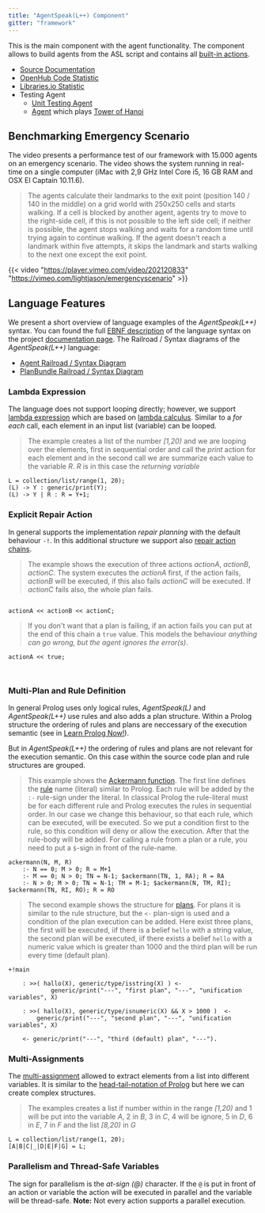 ```yaml
---
title: "AgentSpeak(L++) Component"
gitter: "framework"
---
```


This is the main component with the agent functionality. The component allows to build agents from the ASL script and contains all [built-in actions](/knowledgebase/builtinactions).

* [Source Documentation](https://lightjason.github.io/AgentSpeak/sources/)
* [OpenHub Code Statistic](https://www.openhub.net/p/LightJason-AgentSpeak)
* [Libraries.io Statistic](https://libraries.io/github/LightJason/AgentSpeak)
* Testing Agent
	* [Unit Testing Agent](https://github.com/LightJason/AgentSpeak/blob/master/src/test/resources/agent/complete.asl)
	* [Agent](https://github.com/LightJason/AgentSpeak/blob/master/src/test/resources/agent/hanoi.asl) which plays [Tower of Hanoi](https://en.wikipedia.org/wiki/Tower_of_Hanoi)



## Benchmarking Emergency Scenario

The video presents a performance test of our framework with 15.000 agents on an emergency scenario. The video shows the system running in real-time on a single computer (iMac with 2,9 GHz Intel Core i5, 16 GB RAM and OSX El Captain 10.11.6).

> The agents calculate their landmarks to the exit point (position 140 / 140 in the middle) on a grid world with 250x250 cells and starts walking. If a cell is blocked by another agent, agents try to move to the right-side cell, if this is not possible to the left side cell; if neither is possible, the agent stops walking and waits for a random time until trying again to continue walking. If the agent doesn't reach a landmark within five attempts, it skips the landmark and starts walking to the next one except the exit point.

{{< video "https://player.vimeo.com/video/202120833" "https://vimeo.com/lightjason/emergencyscenario" >}}


## Language Features

We present a short overview of language examples of the _AgentSpeak(L++)_ syntax. You can found the full [EBNF description](https://en.wikipedia.org/wiki/Extended_Backus%E2%80%93Naur_Form) of the language syntax on the project [documentation page](http://lightjason.github.io/AgentSpeak/). The Railroad / Syntax diagrams of the _AgentSpeak(L++)_ language:

* [Agent Railroad / Syntax Diagram](http://lightjason.github.io/AgentSpeak/rrd-output/html/org/lightjason/agentspeak/grammar/Agent.g4/)
* [PlanBundle Railroad / Syntax Diagram](http://lightjason.github.io/AgentSpeak/rrd-output/html/org/lightjason/agentspeak/grammar/PlanBundle.g4/)

### <a name="lambdaexpression"></a>Lambda Expression

The language does not support looping directly; however, we support [lambda expression](http://lightjason.github.io/AgentSpeak/rrd-output/html/org/lightjason/agentspeak/grammar/Agent.g4/index.htm#945f3fc449518a73b9f5f32868db466c) which are based on [lambda calculus](https://en.wikipedia.org/wiki/Lambda_calculus). Similar to a _for each_ call, each element in an input list (variable) can be looped.

> The example creates a list of the number _[1,20)_ and we are looping over the elements, first in sequential order and call the _print_ action for each element and in the second call we are summarize each value to the variable _R_. _R_ is in this case the _returning variable_

<!-- htmlmin:ignore -->
<pre data-language="AgentSpeak(L++)"><code class="language-agentspeak">L = collection/list/range(1, 20);
(L) -> Y : generic/print(Y);
(L) -> Y | R : R = Y+1;
</code></pre>
<!-- htmlmin:ignore -->

### <a name="repairaction"></a>Explicit Repair Action

In general supports the implementation _repair planning_ with the default behaviour ```-!```. In this additional structure we support also [repair action chains](http://lightjason.github.io/AgentSpeak/rrd-output/html/org/lightjason/agentspeak/grammar/Agent.g4/index.htm#503f34271b101269197f766a6b90e4a9).

> The example shows the execution of three actions _actionA_, _actionB_, _actionC_. The system executes the _actionA_ first, if the action fails, _actionB_ will be executed, if this also fails _actionC_ will be executed. If _actionC_ fails also, the whole plan fails.

<!-- htmlmin:ignore -->
<pre data-language="AgentSpeak(L++)"><code class="language-agentspeak">
actionA << actionB << actionC;
</code></pre>
<!-- htmlmin:ignore -->

> If you don't want that a plan is failing, if an action fails you can put at the end of this chain a ```true``` value. This models the behaviour _anything can go wrong, but the agent ignores the error(s)_.

<!-- htmlmin:ignore --><pre data-language="AgentSpeak(L++)"><code class="language-agentspeak">actionA << true;
</code></pre><!-- htmlmin:ignore -->

### <a name="multiplanrule"></a>Multi-Plan and Rule Definition

In general Prolog uses only logical rules, _AgentSpeak(L)_ and _AgentSpeak(L++)_ use rules and also adds a plan structure. Within a Prolog structure the ordering of rules and plans are neccessary of the execution semantic (see in [Learn Prolog Now!](http://www.learnprolognow.org/lpnpage.php?pagetype=html&pageid=lpn-htmlse10)).

But in _AgentSpeak(L++)_ the ordering of rules and plans are not relevant for the execution semantic. On this case within the source code plan and rule structures are grouped.

> This example shows the [Ackermann function](https://en.wikipedia.org/wiki/Ackermann_function). The first line defines the [rule](http://lightjason.github.io/AgentSpeak/rrd-output/html/org/lightjason/agentspeak/grammar/Agent.g4/index.htm#d0404623ab035c7e30f997d91d173a52) name (literal) similar to Prolog. Each rule will be added by the ```:-``` rule-sign under the literal. In classical Prolog the rule-literal must be for each different rule and Prolog executes the rules in sequential order. In our case we change this behaviour, so that each rule, which can be executed, will be executed. So we put a condition first to the rule, so this condition will deny or allow the execution. After that the rule-body will be added. For calling a rule from a plan or a rule, you need to put a ```$```-sign in front of the rule-name.

<!-- htmlmin:ignore -->
<pre data-language="AgentSpeak(L++)"><code class="language-agentspeak">ackermann(N, M, R)
    :- N == 0; M > 0; R = M+1
    :- M == 0; N > 0; TN = N-1; $ackermann(TN, 1, RA); R = RA
    :- N > 0; M > 0; TN = N-1; TM = M-1; $ackermann(N, TM, RI); $ackermann(TN, RI, RO); R = RO
</code></pre>
<!-- htmlmin:ignore -->

> The second example shows the structure for [plans](http://lightjason.github.io/AgentSpeak/rrd-output/html/org/lightjason/agentspeak/grammar/Agent.g4/index.htm#5fc25157650d0cb24f02216d904584df). For plans it is similar to the rule structure, but the ```<-``` plan-sign is used and a condition of the plan execution can be added. Here exist three plans, the first will be executed, iif there is a belief ```hello``` with a string value, the second plan will be executed, iif there exists a belief ```hello``` with a numeric value which is greater than $1000$ and the third plan will be run every time (default plan).

<!-- htmlmin:ignore -->
<pre data-language="AgentSpeak(L++)"><code class="language-agentspeak">+!main

    : >>( hallo(X), generic/type/isstring(X) ) <-
            generic/print("---", "first plan", "---", "unification variables", X)

    : >>( hallo(X), generic/type/isnumeric(X) && X > 1000 )  <-
        generic/print("---", "second plan", "---", "unification variables", X)

    <- generic/print("---", "third (default) plan", "---").
</code></pre>
<!-- htmlmin:ignore -->

### <a name="multiassignment"></a>Multi-Assignments

The [multi-assignment](http://lightjason.github.io/AgentSpeak/rrd-output/html/org/lightjason/agentspeak/grammar/Agent.g4/index.htm#aaf72be46bb3458f45cf02c8858d96be) allowed to extract elements from a list into different variables. It is similar to the [head-tail-notation of Prolog](https://en.wikibooks.org/wiki/Prolog/Lists) but here we can create complex structures.

> The examples creates a list if number within in the range _[1,20)_ and 1 will be put into the variable _A_, 2 in _B_, 3 in _C_, 4 will be ignore, 5 in _D_, 6 in _E_, 7 in _F_ and the list _[8,20)_ in _G_

<!-- htmlmin:ignore -->
<pre data-language="AgentSpeak(L++)"><code class="language-agentspeak">L = collection/list/range(1, 20);
[A|B|C|_|D|E|F|G] = L;
</code></pre>
<!-- htmlmin:ignore -->

### <a name="parallelism"></a>Parallelism and Thread-Safe Variables

The sign for parallelism is the _at-sign (@)_ character. If the `@` is put in front of an action or variable the action will be executed in parallel and the variable will be thread-safe. **Note:** Not every action supports a parallel execution.
